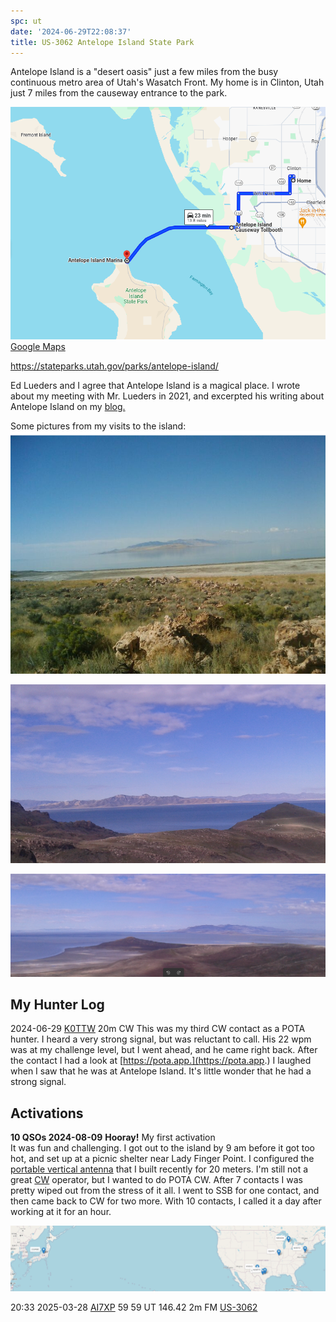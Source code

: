 ```yaml
---
spc: ut
date: '2024-06-29T22:08:37'
title: US-3062 Antelope Island State Park
---
```


Antelope Island is a "desert oasis" just a few miles from the busy continuous metro area of Utah's Wasatch Front.   My home is in Clinton, Utah  just 7 miles from the causeway entrance to the park. 

![pasted_image.png](/static/pasted_image_0162.png)
[Google Maps](https://www.google.com/maps/place/Antelope+Island/@40.9539574,-112.3772884,11z/data=!3m1!4b1!4m6!3m5!1s0x8752e0473d9347af:0xd91b355633b3b894!8m2!3d40.9580848!4d-112.2145571!16zL20vMDVoMmg3?entry=ttu)


https://stateparks.utah.gov/parks/antelope-island/

Ed Lueders and I agree that Antelope Island is a magical place.  I wrote about my meeting with Mr. Lueders in 2021, and excerpted his writing about Antelope Island on my [blog.](https://blog.duanemcguire.com/blog/antelope-island-jazz/)


Some pictures from my visits to the island:
![pasted_image001.png](/static/pasted_image001_0140.png)

![pasted_image003.png](/static/pasted_image003_0004.png)

![pasted_image004.png](/static/pasted_image004_0003.png)


## My Hunter Log
2024-06-29 [K0TTW](https://www.qrz.com/db/K0TTW) 20m CW
This was my third CW contact as a POTA hunter.  I heard a very strong signal, but was reluctant to call.   His 22 wpm was at my challenge level, but I went ahead, and he came right back.  After the contact I had a look at [https://pota.app.](https://pota.app.)   I laughed when I saw that he was at Antelope Island.  It's little wonder that he had a strong signal.  

## Activations
**10 QSOs 2024-08-09**
**Hooray!**  My first activation  
It was fun and challenging.  I got out to the island by 9 am before it got too hot, and set up at a picnic  shelter near Lady Finger Point.  I configured the [portable vertical antenna](../../../Antennas/Portable%20Vertical.md) that I built recently for 20 meters.  I'm still not a great [CW](../../../Operating_Modes/CW.md) operator, but  I wanted to do POTA CW.  After 7 contacts I was pretty wiped out from the stress of it all.  I went to SSB for one contact, and then came back to CW for two more.  With 10 contacts, I called it a day after working at it for an hour. 

![pasted_image005.png](/static/pasted_image005_0003.png)









20:33    2025-03-28    [AI7XP](https://qrz.com/db/AI7XP)    59    59    UT    146.42    2m    FM    [US-3062](https://pota.app/#/park/US-3062)